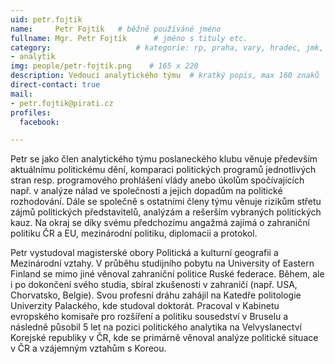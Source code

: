 ```yaml
---
uid: petr.fojtik
name:     Petr Fojtík  	# běžně používáné jméno
fullname: Mgr. Petr Fojtík  	# jméno s tituly etc.
category:                	# kategorie: rp, praha, vary, hradec, jmk, senat
- analytik
img: people/petr-fojtik.png    # 165 x 220
description: Vedoucí analytického týmu	# kratký popis, max 160 znaků
direct-contact: true
mail:
- petr.fojtik@pirati.cz
profiles:
  facebook:

---
```


Petr se jako člen analytického týmu poslaneckého klubu věnuje především aktuálnímu politickému dění, komparaci politických programů jednotlivých stran resp. programového prohlášení vlády anebo úkolům spočívajících např. v analýze nálad ve společnosti a jejich dopadům na politické rozhodování. Dále se společně s ostatními členy týmu věnuje rizikům střetu zájmů politických představitelů, analýzám a rešerším vybraných politických kauz. Na okraj se díky svému předchozímu angažmá zajímá o zahraniční politiku ČR a EU, mezinárodní politiku, diplomacii a protokol.  

Petr vystudoval magisterské obory Politická a kulturní geografii a Mezinárodní vztahy. V průběhu studijního pobytu na University of Eastern Finland se mimo jiné věnoval zahraniční politice Ruské federace. Během, ale i po dokončení svého studia, sbíral zkušenosti v zahraničí (např. USA, Chorvatsko, Belgie). Svou profesní dráhu zahájil na Katedře politologie Univerzity Palackého, kde studoval doktorát. Pracoval v Kabinetu evropského komisaře pro rozšíření a politiku sousedství v Bruselu a následně působil 5 let na pozici politického analytika na Velvyslanectví Korejské republiky v ČR, kde se primárně věnoval analýze politické situace v ČR a vzájemným vztahům s Koreou. 
